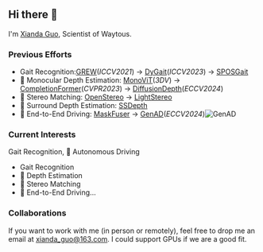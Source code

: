 ## Hi there 👋

I'm [Xianda Guo]([https://wzzheng.net/](https://scholar.google.com.hk/citations?hl=zh-CN&user=jPvOqgYAAAAJ&view_op=list_works&sortby=pubdate)), Scientist of Waytous.

### Previous Efforts
- Gait Recognition:[GREW](https://openaccess.thecvf.com/content/ICCV2021/papers/Zhu_Gait_Recognition_in_the_Wild_A_Benchmark_ICCV_2021_paper.pdf)(*ICCV2021*) -> [DyGait](https://openaccess.thecvf.com/content/ICCV2023/papers/Wang_DyGait_Exploiting_Dynamic_Representations_for_High-performance_Gait_Recognition_ICCV_2023_paper.pdf)(*ICCV2023*) -> [SPOSGait](https://github.com/XiandaGuo/SPOSGait)
- 🚙 Monocular Depth Estimation: [MonoViT](https://arxiv.org/abs/2208.03543)(*3DV*) -> [CompletionFormer](https://github.com/XiandaGuo/CompletionFormer)(*CVPR2023*) -> [DiffusionDepth](https://github.com/duanyiqun/DiffusionDepth)(*ECCV2024*)
- 🚙 Stereo Matching: [OpenStereo](https://github.com/XiandaGuo/OpenStereo) -> [LightStereo](https://github.com/XiandaGuo/OpenStereo)
- 🚙 Surround Depth Estimation: [SSDepth](https://github.com/XiandaGuo/SSDepth)
- 🚙 End-to-End Driving: [MaskFuser](https://arxiv.org/abs/2405.07573) -> [GenAD](https://github.com/wzzheng/GenAD)(*ECCV2024*)![GenAD](https://img.shields.io/github/stars/wzzheng/GenAD)

### Current Interests
Gait Recognition, 🚙 Autonomous Driving 
- Gait Recognition
- 🚙 Depth Estimation
- 🚙 Stereo Matching
- 🚙 End-to-End Driving...

### Collaborations
If you want to work with me (in person or remotely), feel free to drop me an email at xianda_guo@163.com. I could support GPUs if we are a good fit.
